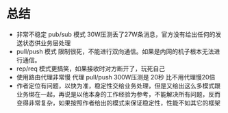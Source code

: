 总结
===========
* 非常不稳定 pub/sub 模式 30W压测丢了27W条消息，官方没有给出任何的发送状态供业务层处理
* pull/push 模式 限制很死，不能进行双向通信。如果是内网的机子根本无法进行通信。
* rep/req 模式更搞笑，如果接收时对方断开了，玩死自己
* 使用路由代理非常慢 代理 pull/push 300W压测是 20秒 比不用代理慢20倍
* 作者定位有问题，以快为准，稳定性交给业务处理，但是又给出这么多模式跟业务绑在一起，再说是以他本身的工作经验为参考，不能解决所有问题，反而变得非常复杂，如果按照作者给出的模式来保证稳定性，性能不如其它的框架
